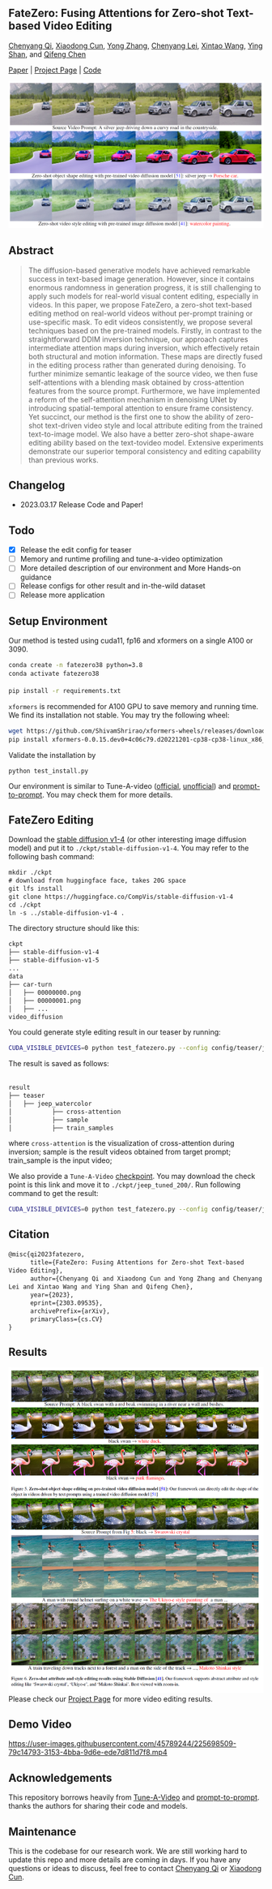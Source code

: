 ## FateZero: Fusing Attentions for Zero-shot Text-based Video Editing

[Chenyang Qi](https://chenyangqiqi.github.io/), [Xiaodong Cun](http://vinthony.github.io/), [Yong Zhang](https://yzhang2016.github.io), [Chenyang Lei](https://chenyanglei.github.io/), [Xintao Wang](https://xinntao.github.io/), [Ying Shan](https://scholar.google.com/citations?hl=zh-CN&user=4oXBp9UAAAAJ), and [Qifeng Chen](https://cqf.io)

[Paper](https://arxiv.org/abs/2303.09535) | [Project Page](https://fate-zero-edit.github.io/) | [Code](https://github.com/ChenyangQiQi/FateZero)

![Teaser](./docs/teaser.png)


## Abstract

> The diffusion-based generative models have achieved
remarkable success in text-based image generation. However,
since it contains enormous randomness in generation
progress, it is still challenging to apply such models for
real-world visual content editing, especially in videos. In
this paper, we propose FateZero, a zero-shot text-based editing method on real-world videos without per-prompt
training or use-specific mask. To edit videos consistently,
we propose several techniques based on the pre-trained
models. Firstly, in contrast to the straightforward DDIM
inversion technique, our approach captures intermediate
attention maps during inversion, which effectively retain
both structural and motion information. These maps are
directly fused in the editing process rather than generated
during denoising. To further minimize semantic leakage of
the source video, we then fuse self-attentions with a blending
mask obtained by cross-attention features from the source
prompt. Furthermore, we have implemented a reform of the
self-attention mechanism in denoising UNet by introducing
spatial-temporal attention to ensure frame consistency. Yet
succinct, our method is the first one to show the ability of
zero-shot text-driven video style and local attribute editing
from the trained text-to-image model. We also have a better
zero-shot shape-aware editing ability based on the text-tovideo
model. Extensive experiments demonstrate our
superior temporal consistency and editing capability than
previous works.

## Changelog

- 2023.03.17 Release Code and Paper!

## Todo

- [x] Release the edit config for teaser
- [ ] Memory and runtime profiling and tune-a-video optimization
- [ ] More detailed description of our environment and More Hands-on guidance
- [ ] Release configs for other result and in-the-wild dataset
- [ ] Release more application

## Setup Environment
Our method is tested using cuda11, fp16 and xformers on a single A100 or 3090.

```bash
conda create -n fatezero38 python=3.8
conda activate fatezero38

pip install -r requirements.txt
```
`xformers` is recommended for A100 GPU to save memory and running time. We find its installation not stable. You may try the following wheel:
```bash
wget https://github.com/ShivamShrirao/xformers-wheels/releases/download/4c06c79/xformers-0.0.15.dev0+4c06c79.d20221201-cp38-cp38-linux_x86_64.whl
pip install xformers-0.0.15.dev0+4c06c79.d20221201-cp38-cp38-linux_x86_64.whl
```
Validate the installation by 
```
python test_install.py
```

Our environment is similar to Tune-A-video ([official](https://github.com/showlab/Tune-A-Video), [unofficial](https://github.com/bryandlee/Tune-A-Video))  and [prompt-to-prompt](https://github.com/google/prompt-to-prompt/). You may check them for more details.

## FateZero Editing

Download the [stable diffusion v1-4](https://huggingface.co/CompVis/stable-diffusion-v1-4) (or other interesting image diffusion model) and put it to `./ckpt/stable-diffusion-v1-4`. You may refer to the following bash command:
```
mkdir ./ckpt
# download from huggingface face, takes 20G space
git lfs install
git clone https://huggingface.co/CompVis/stable-diffusion-v1-4
cd ./ckpt
ln -s ../stable-diffusion-v1-4 .
```
<!-- We provide the [Tune-a-Video](https://drive.google.com/file/d/166eNbabM6TeJVy7hxol2gL1kUGKHi3Do/view?usp=share_link), you could download the data, unzip and put it to `data`. : -->
The directory structure should like this:

```
ckpt
├── stable-diffusion-v1-4
├── stable-diffusion-v1-5
...
data
├── car-turn
│   ├── 00000000.png
│   ├── 00000001.png
│   ├── ...
video_diffusion
```

You could generate style editing result in our teaser by running:
```bash
CUDA_VISIBLE_DEVICES=0 python test_fatezero.py --config config/teaser/jeep_watercolor.yaml
```
The result is saved as follows:
```

result
├── teaser
│   ├── jeep_watercolor
│           ├── cross-attention
│           ├── sample
│           ├── train_samples

```
where `cross-attention` is the visualization of cross-attention during inversion;
sample is the result videos obtained from target prompt;
train_sample is the input video;

We also provide a `Tune-A-Video` [checkpoint](https://hkustconnect-my.sharepoint.com/:f:/g/personal/cqiaa_connect_ust_hk/EviSTWoAOs1EmHtqZruq50kBZu1E8gxDknCPigSvsS96uQ?e=492khj). You may download the check point is this link and move it to `./ckpt/jeep_tuned_200/`.
Run following command to get the result:
```bash
CUDA_VISIBLE_DEVICES=0 python test_fatezero.py --config config/teaser/jeep_posche.yaml
```

## Citation 

```
@misc{qi2023fatezero,
      title={FateZero: Fusing Attentions for Zero-shot Text-based Video Editing}, 
      author={Chenyang Qi and Xiaodong Cun and Yong Zhang and Chenyang Lei and Xintao Wang and Ying Shan and Qifeng Chen},
      year={2023},
      eprint={2303.09535},
      archivePrefix={arXiv},
      primaryClass={cs.CV}
}
``` 

## Results
![Teaser](./docs/result.png)
Please check our [Project Page](https://fate-zero-edit.github.io/) for more video editing results.

## Demo Video

https://user-images.githubusercontent.com/45789244/225698509-79c14793-3153-4bba-9d6e-ede7d811d7f8.mp4

## Acknowledgements

This repository borrows heavily from [Tune-A-Video](https://github.com/showlab/Tune-A-Video) and [prompt-to-prompt](https://github.com/google/prompt-to-prompt/). thanks the authors for sharing their code and models.

## Maintenance

This is the codebase for our research work. We are still working hard to update this repo and more details are coming in days. If you have any questions or ideas to discuss, feel free to contact [Chenyang Qi](cqiaa@connect.ust.hk) or [Xiaodong Cun](vinthony@gmail.com).

